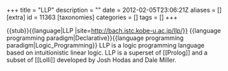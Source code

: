 +++
title = "LLP"
description = ""
date = 2012-02-05T23:06:21Z
aliases = []
[extra]
id = 11363
[taxonomies]
categories = []
tags = []
+++

{{stub}}{{language|LLP
|site=http://bach.istc.kobe-u.ac.jp/llp/}}
{{language programming paradigm|Declarative}}{{language programming paradigm|Logic_Programming}}
LLP is a logic programming language based on intuitionistic linear logic. LLP is a superset of [[Prolog]] and a subset of [[Lolli]] developed by Josh Hodas and Dale Miller.
